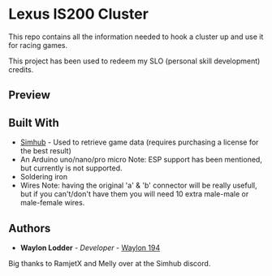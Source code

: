 # Lexus IS200 Cluster
This repo contains all the information needed to hook a cluster up and use it for racing games.

This project has been used to redeem my SLO (personal skill development) credits.

## Preview



## Built With

* [Simhub](https://www.simhubdash.com/) - Used to retrieve game data (requires purchasing a license for the best result)
* An Arduino  uno/nano/pro micro
  Note: ESP support has been mentioned, but currently is not supported.
* Soldering iron
* Wires
Note: having the original 'a' & 'b' connector will be really usefull, but if you can't/don't have them you will need 10 extra male-male or male-female wires.


## Authors
* **Waylon Lodder** - *Developer* - [Waylon 194](https://github.com/Waylon194)

Big thanks to RamjetX and Melly over at the Simhub discord.
